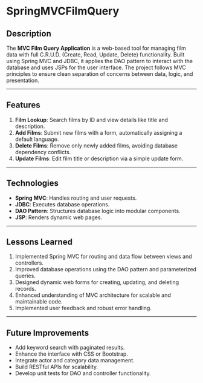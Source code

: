 # SpringMVCFilmQuery

## Description  
The **MVC Film Query Application** is a web-based tool for managing film data with full C.R.U.D. (Create, Read, Update, Delete) functionality. Built using Spring MVC and JDBC, it applies the DAO pattern to interact with the database and uses JSPs for the user interface. The project follows MVC principles to ensure clean separation of concerns between data, logic, and presentation.  

---

## Features  
1. **Film Lookup**: Search films by ID and view details like title and description.  
2. **Add Films**: Submit new films with a form, automatically assigning a default language.  
3. **Delete Films**: Remove only newly added films, avoiding database dependency conflicts.  
4. **Update Films**: Edit film title or description via a simple update form.  

---

## Technologies  
- **Spring MVC**: Handles routing and user requests.  
- **JDBC**: Executes database operations.  
- **DAO Pattern**: Structures database logic into modular components.  
- **JSP**: Renders dynamic web pages.  

---

## Lessons Learned  
1. Implemented Spring MVC for routing and data flow between views and controllers.  
2. Improved database operations using the DAO pattern and parameterized queries.  
3. Designed dynamic web forms for creating, updating, and deleting records.  
4. Enhanced understanding of MVC architecture for scalable and maintainable code.  
5. Implemented user feedback and robust error handling.  

---

## Future Improvements  
- Add keyword search with paginated results.  
- Enhance the interface with CSS or Bootstrap.  
- Integrate actor and category data management.  
- Build RESTful APIs for scalability.  
- Develop unit tests for DAO and controller functionality.  